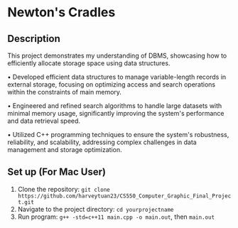 # Newton's Cradles

## Description
This project demonstrates my understanding of DBMS, showcasing how to efficiently allocate storage space using data structures.

•	Developed efficient data structures to manage variable-length records in external storage, focusing on optimizing access and search operations within the constraints of main memory. 

•	Engineered and refined search algorithms to handle large datasets with minimal memory usage, significantly improving the system's performance and data retrieval speed. 

•	Utilized C++ programming techniques to ensure the system's robustness, reliability, and scalability, addressing complex challenges in data management and storage optimization.

## Set up (For Mac User)

1. Clone the repository: `git clone https://github.com/harveytuan23/CS550_Computer_Graphic_Final_Project.git`
2. Navigate to the project directory: `cd yourprojectname`
3. Run program: `g++ -std=c++11 main.cpp -o main.out`, then `main.out`
